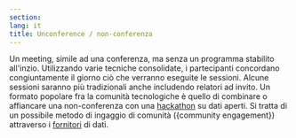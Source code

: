 ```yaml
---
section: 
lang: it
title: Unconference / non-conferenza
---
```


Un meeting, simile ad una conferenza, ma senza un programma stabilito all'inzio. Utilizzando varie tecniche consolidate, i partecipanti concordano congiuntamente il giorno ciò che verranno eseguite le sessioni. Alcune sessioni saranno più tradizionali anche includendo relatori ad invito. Un formato popolare fra la comunità tecnologiche è quello di combinare o affiancare una non-conferenza con una [hackathon](/glossary/it/hackathon/) su dati aperti. Si tratta di un possibile metodo di ingaggio di comunità ({community engagement}) attraverso i [fornitori](/glossary/it/publisher/) di dati.
